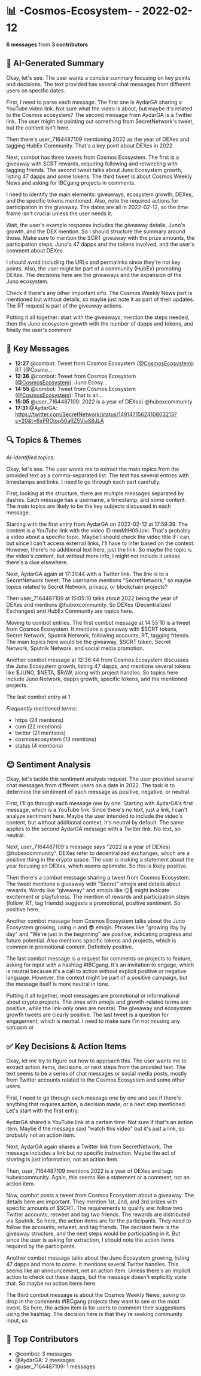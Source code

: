 # 📊 -Cosmos-Ecosystem- - 2022-02-12
**6 messages** from **3 contributors**

## 📝 AI-Generated Summary
<think>
Okay, let's see. The user wants a concise summary focusing on key points and decisions. The text provided has several chat messages from different users on specific dates.

First, I need to parse each message. The first one is AydarGA sharing a YouTube video link. Not sure what the video is about, but maybe it's related to the Cosmos ecosystem? The second message from AydarGA is a Twitter link. The user might be pointing out something from SecretNetwork's tweet, but the content isn't here. 

Then there's user_7164487109 mentioning 2022 as the year of DEXes and tagging HubEx Community. That's a key point about DEXes in 2022. 

Next, combot has three tweets from Cosmos Ecosystem. The first is a giveaway with SCRT rewards, requiring following and retweeting with tagging friends. The second tweet talks about Juno Ecosystem growth, listing 47 dapps and some tokens. The third tweet is about Cosmos Weekly News and asking for IBCgang projects in comments. 

I need to identify the main elements: giveaways, ecosystem growth, DEXes, and the specific tokens mentioned. Also, note the required actions for participation in the giveaway. The dates are all in 2022-02-12, so the time frame isn't crucial unless the user needs it. 

Wait, the user's example response includes the giveaway details, Juno's growth, and the DEX mention. So I should structure the summary around those. Make sure to mention the SCRT giveaway with the prize amounts, the participation steps, Juno's 47 dapps and the tokens involved, and the user's comment about DEXes. 

I should avoid including the URLs and permalinks since they're not key points. Also, the user might be part of a community (HubEx) promoting DEXes. The decisions here are the giveaways and the expansion of the Juno ecosystem. 

Check if there's any other important info. The Cosmos Weekly News part is mentioned but without details, so maybe just note it as part of their updates. The RT request is part of the giveaway actions. 

Putting it all together: start with the giveaways, mention the steps needed, then the Juno ecosystem growth with the number of dapps and tokens, and finally the user's comment

## 💬 Key Messages
- **12:27** @combot: Tweet from Cosmos Ecosystem ([@CosmosEcosystem](https://twitter.com/CosmosEcosystem)):
RT [@Cosmo...
- **12:36** @combot: Tweet from Cosmos Ecosystem ([@CosmosEcosystem](https://twitter.com/CosmosEcosystem)):
Juno Ecosy...
- **14:55** @combot: Tweet from Cosmos Ecosystem ([@CosmosEcosystem](https://twitter.com/CosmosEcosystem)):
That is an...
- **15:05** @user_7164487109: 2022 is a year of DEXes) @hubexcommunity
- **17:31** @AydarGA: https://twitter.com/SecretNetwork/status/1491471562410803213?s=20&t=6xPROloq50aRZ5ViaS8JLA

## 🔍 Topics & Themes
*AI-identified topics:*
> <think>
Okay, let's see. The user wants me to extract the main topics from the provided text as a comma-separated list. The text has several entries with timestamps and links. I need to go through each part carefully.

First, looking at the structure, there are multiple messages separated by dashes. Each message has a username, a timestamp, and some content. The main topics are likely to be the key subjects discussed in each message. 

Starting with the first entry from AydarGA on 2022-02-12 at 17:59:39. The content is a YouTube link with the video ID mmMtH09JokI. That's probably a video about a specific topic. Maybe I should check the video title if I can, but since I can't access external links, I'll have to infer based on the context. However, there's no additional text here, just the link. So maybe the topic is the video's content, but without more info, I might not include it unless there's a clue elsewhere.

Next, AydarGA again at 17:31:44 with a Twitter link. The link is to a SecretNetwork tweet. The username mentions "SecretNetwork," so maybe topics related to Secret Network, privacy, or blockchain projects?

Then user_7164487109 at 15:05:10 talks about 2022 being the year of DEXes and mentions @hubexcommunity. So DEXes (Decentralized Exchanges) and HubEx Community are topics here.

Moving to combot entries. The first combot message at 14:55:10 is a tweet from Cosmos Ecosystem. It mentions a giveaway with $SCRT tokens, Secret Network, Sputnik Network, following accounts, RT, tagging friends. The main topics here would be the giveaway, $SCRT token, Secret Network, Sputnik Network, and social media promotion.

Another combot message at 12:36:44 from Cosmos Ecosystem discusses the Juno Ecosystem growth, listing 47 dapps, and mentions several tokens like $JUNO, $NETA, $RAW, along with project handles. So topics here include Juno Network, dapps growth, specific tokens, and the mentioned projects.

The last combot entry at 1

*Frequently mentioned terms:*
- https (24 mentions)
- com (22 mentions)
- twitter (21 mentions)
- cosmosecosystem (13 mentions)
- status (4 mentions)

## 😊 Sentiment Analysis
<think>
Okay, let's tackle this sentiment analysis request. The user provided several chat messages from different users on a date in 2022. The task is to determine the sentiment of each message as positive, negative, or neutral.

First, I'll go through each message one by one. Starting with AydarGA's first message, which is a YouTube link. Since there's no text, just a link, I can't analyze sentiment here. Maybe the user intended to include the video's content, but without additional context, it's neutral by default. The same applies to the second AydarGA message with a Twitter link. No text, so neutral.

Next, user_7164487109's message says "2022 is a year of DEXes) @hubexcommunity". DEXes refer to decentralized exchanges, which are a positive thing in the crypto space. The user is making a statement about the year focusing on DEXes, which seems optimistic. So this is likely positive.

Then there's a combot message sharing a tweet from Cosmos Ecosystem. The tweet mentions a giveaway with "Secret" emojis and details about rewards. Words like "giveaway" and emojis like 😏🤫 might indicate excitement or playfulness. The mention of rewards and participation steps (follow, RT, tag friends) suggests a promotional, positive sentiment. So positive here.

Another combot message from Cosmos Ecosystem talks about the Juno Ecosystem growing, using 🔥 and 😎 emojis. Phrases like "growing day by day" and "We're just in the beginning" are positive, indicating progress and future potential. Also mentions specific tokens and projects, which is common in promotional content. Definitely positive.

The last combot message is a request for comments on projects to feature, asking for input with a hashtag #IBCgang. It's an invitation to engage, which is neutral because it's a call to action without explicit positive or negative language. However, the context might be part of a positive campaign, but the message itself is more neutral in tone.

Putting it all together, most messages are promotional or informational about crypto projects. The ones with emojis and growth-related terms are positive, while the link-only ones are neutral. The giveaway and ecosystem growth tweets are clearly positive. The last tweet is a question for engagement, which is neutral. I need to make sure I'm not missing any sarcasm or

## ✅ Key Decisions & Action Items
<think>
Okay, let me try to figure out how to approach this. The user wants me to extract action items, decisions, or next steps from the provided text. The text seems to be a series of chat messages or social media posts, mostly from Twitter accounts related to the Cosmos Ecosystem and some other users.

First, I need to go through each message one by one and see if there's anything that requires action, a decision made, or a next step mentioned. Let's start with the first entry:

AydarGA shared a YouTube link at a certain time. Not sure if that's an action item. Maybe if the message said "watch this video" but it's just a link, so probably not an action item.

Next, AydarGA again shares a Twitter link from SecretNetwork. The message includes a link but no specific instruction. Maybe the act of sharing is just information, not an action item.

Then, user_7164487109 mentions 2022 is a year of DEXes and tags hubexcommunity. Again, this seems like a statement or a comment, not an action item.

Now, combot posts a tweet from Cosmos Ecosystem about a giveaway. The details here are important. They mention 1st, 2nd, and 3rd prizes with specific amounts of $SCRT. The requirements to qualify are: follow two Twitter accounts, retweet and tag two friends. The rewards are distributed via Sputnik. So here, the action items are for the participants. They need to follow the accounts, retweet, and tag friends. The decision here is the giveaway structure, and the next steps would be participating in it. But since the user is asking for extraction, I should note the action items required by the participants.

Another combot message talks about the Juno Ecosystem growing, listing 47 dapps and more to come. It mentions several Twitter handles. This seems like an announcement, not an action item. Unless there's an implicit action to check out these dapps, but the message doesn't explicitly state that. So maybe no action items here.

The third combot message is about the Cosmos Weekly News, asking to drop in the comments #IBCgang projects they want to see or the most event. So here, the action item is for users to comment their suggestions using the hashtag. The decision here is that they're seeking community input, so

## 👥 Top Contributors
- @combot: 3 messages
- @AydarGA: 2 messages
- @user_7164487109: 1 messages